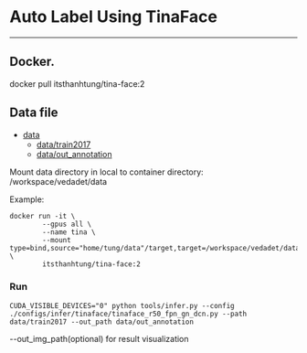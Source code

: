 # Auto Label Using TinaFace


------------
## Docker.
docker pull itsthanhtung/tina-face:2
## Data file
* [data](./data)
   * [data/train2017](./data/train2017)
   * [data/out_annotation](./data/out_annotation)
   
Mount data directory in local to container directory: /workspace/vedadet/data

Example: 
```shell
docker run -it \
		--gpus all \
		--name tina \
		--mount type=bind,source="home/tung/data"/target,target=/workspace/vedadet/data \
  		itsthanhtung/tina-face:2
```	

### Run
```shell
CUDA_VISIBLE_DEVICES="0" python tools/infer.py --config ./configs/infer/tinaface/tinaface_r50_fpn_gn_dcn.py --path data/train2017 --out_path data/out_annotation
```

--out_img_path(optional) for result visualization

